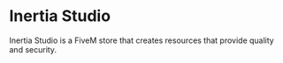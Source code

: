 # Inertia Studio
Inertia Studio is a FiveM store that creates resources that provide quality and security.
